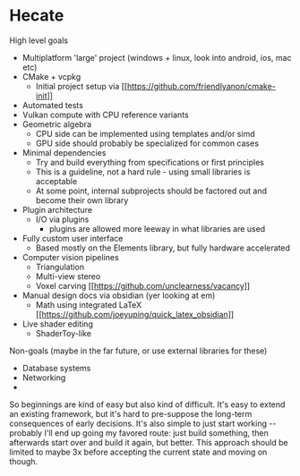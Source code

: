 # Hecate
High level goals
- Multiplatform 'large' project (windows + linux, look into android, ios, mac etc)
- CMake + vcpkg
	- Initial project setup via [[https://github.com/friendlyanon/cmake-init]]
- Automated tests
- Vulkan compute with CPU reference variants
- Geometric algebra
	- CPU side can be implemented using templates and/or simd
	- GPU side should probably be specialized for common cases
- Minimal dependencies
	- Try and build everything from specifications or first principles
	- This is a guideline, not a hard rule - using small libraries is acceptable
	- At some point, internal subprojects should be factored out and become their own library
- Plugin architecture
	- I/O via plugins
		- plugins are allowed more leeway in what libraries are used
- Fully custom user interface
	- Based mostly on the Elements library, but fully hardware accelerated
- Computer vision pipelines
	- Triangulation
	- Multi-view stereo
	- Voxel carving [[https://github.com/unclearness/vacancy]]
- Manual design docs via obsidian (yer looking at em)
	- Math using integrated LaTeX [[https://github.com/joeyuping/quick_latex_obsidian]]
- Live shader editing
	- ShaderToy-like

Non-goals (maybe in the far future, or use external libraries for these)
- Database systems
- Networking
- 

So beginnings are kind of easy but also kind of difficult. It's easy to extend an existing framework, but it's hard to pre-suppose the long-term consequences of early decisions. It's also simple to just start working -- probably I'll end up going my favored route: just build something, then afterwards start over and build it again, but better. This approach should be limited to maybe 3x before accepting the current state and moving on though.

